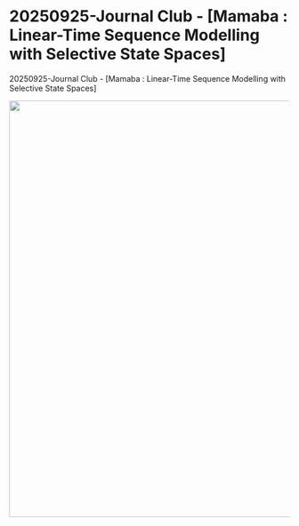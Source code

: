 # 20250925-Journal Club - [Mamaba : Linear-Time Sequence Modelling with Selective State Spaces]
20250925-Journal Club - [Mamaba : Linear-Time Sequence Modelling with Selective State Spaces]
<center><img src="misc/250925_저널클럽_Mamba-SSM.pfg" width="750" style="center"></center>
&nbsp;
<br>
